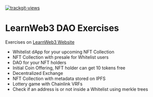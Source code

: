 <a href="https://trackgit.com">
<img src="https://us-central1-trackgit-analytics.cloudfunctions.net/token/ping/ljptsxspul71ki1npnlj" alt="trackgit-views" />
</a>

# LearnWeb3 DAO Exercises

Exercises on [LearnWeb3 Website](https://learnweb3.io/)

- Whitelist dApp for your upcoming NFT Collection
- NFT Collection with presale for Whitelist users
- DAO for your NFT holders
- Initial Coin Offering, NFT holder can get 10 tokens free
- Decentralized Exchange
- NFT Collection with metadata stored on IPFS
- Lottery game with Chainlink VRFs
- Check if an address is or not inside a Whitelist using merkle trees
